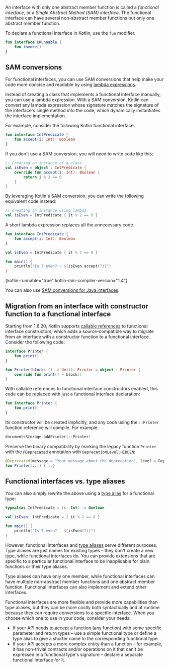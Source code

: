 [//]: # (title: Functional \(SAM\) interfaces)

An interface with only one abstract member function is called a _functional interface_, or a _Single Abstract
Method (SAM) interface_. The functional interface can have several non-abstract member functions but only one abstract 
member function.

To declare a functional interface in Kotlin, use the `fun` modifier.

```kotlin
fun interface KRunnable {
    fun invoke()
}
```

## SAM conversions

For functional interfaces, you can use SAM conversions that help make your code more concise and readable by using
[lambda expressions](lambdas.md#lambda-expressions-and-anonymous-functions).

Instead of creating a class that implements a functional interface manually, you can use a lambda expression.
With a SAM conversion, Kotlin can convert any lambda expression whose signature matches
the signature of the interface's single method into the code, which dynamically instantiates the interface implementation.

For example, consider the following Kotlin functional interface:

```kotlin
fun interface IntPredicate {
    fun accept(i: Int): Boolean
}
```

If you don't use a SAM conversion, you will need to write code like this:

```kotlin
// Creating an instance of a class
val isEven = object : IntPredicate {
    override fun accept(i: Int): Boolean {
        return i % 2 == 0
    }
}
```

By leveraging Kotlin's SAM conversion, you can write the following equivalent code instead:

```kotlin
// Creating an instance using lambda
val isEven = IntPredicate { it % 2 == 0 }
```

A short lambda expression replaces all the unnecessary code.

```kotlin
fun interface IntPredicate {
    fun accept(i: Int): Boolean
}

val isEven = IntPredicate { it % 2 == 0 }

fun main() {
    println("Is 7 even? - ${isEven.accept(7)}")
}
```
{kotlin-runnable="true" kotlin-min-compiler-version="1.4"}

You can also use [SAM conversions for Java interfaces](java-interop.md#sam-conversions).

## Migration from an interface with constructor function to a functional interface

Starting from 1.6.20, Kotlin supports [callable references](reflection.md#callable-references) to functional interface constructors, which
adds a source-compatible way to migrate from an interface with a constructor function to a functional interface.
Consider the following code:

```kotlin
interface Printer { 
    fun print() 
}

fun Printer(block: () -> Unit): Printer = object : Printer {
    override fun print() = block()
}
```

With callable references to functional interface constructors enabled, this code can be replaced with just a functional interface declaration:

```kotlin
fun interface Printer { 
    fun print()
}
```

Its constructor will be created implicitly, and any code using the `::Printer` function reference will compile. For example:

```kotlin
documentsStorage.addPrinter(::Printer)
```

Preserve the binary compatibility by marking the legacy function `Printer` with the [`@Deprecated`](https://kotlinlang.org/api/latest/jvm/stdlib/kotlin/-deprecated/)
annotation with `DeprecationLevel.HIDDEN`:

```kotlin
@Deprecated(message = "Your message about the deprecation", level = DeprecationLevel.HIDDEN)
fun Printer(...) {...}
```

## Functional interfaces vs. type aliases

You can also simply rewrite the above using a [type alias](type-aliases.md) for a functional type:

```kotlin
typealias IntPredicate = (i: Int) -> Boolean

val isEven: IntPredicate = { it % 2 == 0 }

fun main() {
    println("Is 7 even? - ${isEven(7)}")
}
```

However, functional interfaces and [type aliases](type-aliases.md) serve different purposes.
Type aliases are just names for existing types – they don't create a new type, while functional interfaces do.
You can provide extensions that are specific to a particular functional interface to be inapplicable for plain functions or their type aliases.

Type aliases can have only one member, while functional interfaces can have multiple non-abstract member functions and one abstract member function.
Functional interfaces can also implement and extend other interfaces.

Functional interfaces are more flexible and provide more capabilities than type aliases, but they can be more costly both syntactically and at runtime because they can require conversions to a specific interface.
When you choose which one to use in your code, consider your needs:
* If your API needs to accept a function (any function) with some specific parameter and return types – use a simple functional type or define a type alias to give a shorter name to the corresponding functional type.
* If your API accepts a more complex entity than a function – for example, it has non-trivial contracts and/or operations on it that can't be expressed in a functional type's signature – declare a separate functional interface for it.
